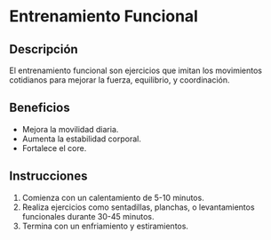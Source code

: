 # Entrenamiento Funcional

## Descripción
El entrenamiento funcional son ejercicios que imitan los movimientos cotidianos para mejorar la fuerza, equilibrio, y coordinación.


## Beneficios
- Mejora la movilidad diaria.
- Aumenta la estabilidad corporal.
- Fortalece el core.

## Instrucciones
1. Comienza con un calentamiento de 5-10 minutos.
2. Realiza ejercicios como sentadillas, planchas, o levantamientos funcionales durante 30-45 minutos.
3. Termina con un enfriamiento y estiramientos.